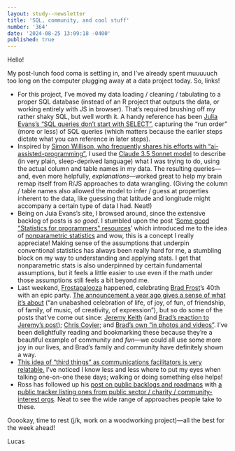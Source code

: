 ```yaml
---
layout: study--newsletter
title: 'SQL, community, and cool stuff'
number: '364'
date: '2024-08-25 13:09:18 -0400'
published: true
---
```


Hello!

My post-lunch food coma is settling in, and I’ve already spent muuuuuch too long on the computer plugging away at a data project today. So, links!

- For this project, I’ve moved my data loading / cleaning / tabulating to a proper SQL database (instead of an R project that outputs the data, or working entirely with JS in browser). That’s required brushing off my rather shaky SQL, but well worth it. A handy reference has been [Julia Evans’s “SQL queries don’t start with SELECT”](https://jvns.ca/blog/2019/10/03/sql-queries-don-t-start-with-select/), capturing the “run order” (more or less) of SQL queries (which matters because the earlier steps dictate what you can reference in later steps).
- Inspired by [Simon Willison, who frequently shares his efforts with “ai-assisted-programming”](https://simonwillison.net/tags/ai-assisted-programming/), I used the [Claude 3.5 Sonnet model](https://www.anthropic.com/claude) to describe (in very plain, sleep-deprived language) what I was trying to do, using the actual column and table names in my data. The resulting queries—and, even more helpfully, _explanations_—worked great to help my brain remap itself from R/JS approaches to data wrangling. (Giving the column / table names also allowed the model to infer / guess at properties inherent to the data, like guessing that latitude and longitude might accompany a certain type of data I had. Neat!)
- Being on Juia Evans’s site, I browsed around, since the extensive backlog of posts is _so good_. I stumbled upon the post ‘[Some good "Statistics for programmers" resources](https://jvns.ca/blog/2017/04/17/statistics-for-programmers/)’ which introduced me to the idea of [nonparametric statistics](https://en.wikipedia.org/wiki/Nonparametric_statistics) and wow, this is a concept I really appreciate! Making sense of the assumptions that underpin conventional statistics has always been really hard for me, a stumbling block on my way to understanding and applying stats. I get that nonparametric stats is also underpinned by certain fundamental assumptions, but it feels a little easier to use even if the math under those assumptions still feels a bit beyond me.
- Last weekend, [Frostapalooza](https://frostapalooza.bradfrost.com) happened, celebrating [Brad Frost](https://bradfrost.com)’s 40th with an epic party. [The announcement a year ago gives a sense of what it’s about](https://bradfrost.com/blog/post/frostapalooza/) (“an unabashed celebration of life, of joy, of fun, of friendship, of family, of music, of creativity, of expression”), but so do some of the posts that’ve come out since: [Jeremy Keith](https://adactio.com/journal/21355) (and [Brad’s reaction to Jeremy’s post](https://bradfrost.com/blog/link/adactio-journal-frostapalooza/)); [Chris Coyier](https://chriscoyier.net/2024/08/23/frostapalooza-2/); and [Brad’s own “in photos and videos”](https://bradfrost.com/blog/post/frostapalooza-in-photos-and-videos/). I’ve been delightfully reading and bookmarking these because they’re a beautiful example of community and _fun_—we could all use some more joy in our lives, and Brad’s family and community have definitely shown a way.
- [This idea of “third things” as communications facilitators is very relatable.](https://kottke.org/24/08/third-things-can-make-communication-easier) I’ve noticed I know less and less where to put my eyes when talking one-on-one these days; walking or doing something else helps!
- Ross has followed up his [post on public backlogs and roadmaps](https://public.digital/pd-insights/blog/2024/07/filling-in-the-gaps-the-case-for-public-backlogs-roadmaps) with [a public tracker listing ones from public sector / charity / community-interest orgs](https://www.publicbackroads.xyz). Neat to see the wide range of approaches people take to these.

Ooookay, time to rest (j/k, work on a woodworking project)—all the best for the week ahead!

Lucas